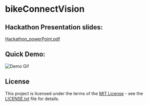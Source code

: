 ﻿# bikeConnectVision

## Hackathon Presentation slides:
[Hackathon_powerPoint.pdf](./Hackathon_powerPoint.pdf)

## Quick Demo:
![Demo Gif](./bikeCV.gif)

## License
This project is licensed under the terms of the [MIT License](./LICENSE.txt) - see the [LICENSE.txt](./LICENSE.txt) file for details.

